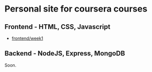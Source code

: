 # Personal site for coursera courses

## Frontend - HTML, CSS, Javascript
* [frontend/week1](frontend/week1)

## Backend - NodeJS, Express, MongoDB
Soon.
